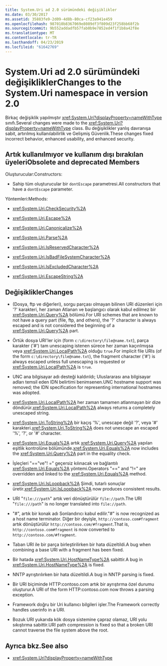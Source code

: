 ```yaml
---
title: System.Uri ad 2.0 sürümündeki değişiklikler
ms.date: 03/30/2017
ms.assetid: 35883fe9-2d09-4d8b-80ca-cf23a941e459
ms.openlocfilehash: 987010b8367069e8089df3f809d23f258bb68f2b
ms.sourcegitcommit: 9b552addadfb57fab0b9e7852ed4f1f1b8a42f8e
ms.translationtype: MT
ms.contentlocale: tr-TR
ms.lasthandoff: 04/23/2019
ms.locfileid: "61642769"
---
```

# <a name="changes-to-the-systemuri-namespace-in-version-20"></a><span data-ttu-id="b9431-102">System.Uri ad 2.0 sürümündeki değişiklikler</span><span class="sxs-lookup"><span data-stu-id="b9431-102">Changes to the System.Uri namespace in version 2.0</span></span>

<span data-ttu-id="b9431-103">Birkaç değişiklik yapılmıştır <xref:System.Uri?displayProperty=nameWithType> sınıfı.</span><span class="sxs-lookup"><span data-stu-id="b9431-103">Several changes were made to the <xref:System.Uri?displayProperty=nameWithType> class.</span></span> <span data-ttu-id="b9431-104">Bu değişiklikler yanlış davranışa sabit, artırılmış kullanılabilirlik ve Gelişmiş Güvenlik.</span><span class="sxs-lookup"><span data-stu-id="b9431-104">These changes fixed incorrect behavior, enhanced usability, and enhanced security.</span></span>

## <a name="obsolete-and-deprecated-members"></a><span data-ttu-id="b9431-105">Artık kullanılmıyor ve kullanım dışı bırakılan üyeleri</span><span class="sxs-lookup"><span data-stu-id="b9431-105">Obsolete and deprecated Members</span></span>

 <span data-ttu-id="b9431-106">Oluşturucular:</span><span class="sxs-lookup"><span data-stu-id="b9431-106">Constructors:</span></span>

- <span data-ttu-id="b9431-107">Sahip tüm oluşturucular bir `dontEscape` parametresi.</span><span class="sxs-lookup"><span data-stu-id="b9431-107">All constructors that have a `dontEscape` parameter.</span></span>

 <span data-ttu-id="b9431-108">Yöntemleri:</span><span class="sxs-lookup"><span data-stu-id="b9431-108">Methods:</span></span>

- <xref:System.Uri.CheckSecurity%2A>

- <xref:System.Uri.Escape%2A>

- <xref:System.Uri.Canonicalize%2A>

- <xref:System.Uri.Parse%2A>

- <xref:System.Uri.IsReservedCharacter%2A>

- <xref:System.Uri.IsBadFileSystemCharacter%2A>

- <xref:System.Uri.IsExcludedCharacter%2A>

- <xref:System.Uri.EscapeString%2A>

## <a name="changes"></a><span data-ttu-id="b9431-109">Değişiklikler</span><span class="sxs-lookup"><span data-stu-id="b9431-109">Changes</span></span>

- <span data-ttu-id="b9431-110">(Dosya, ftp ve diğerleri), sorgu parçası olmayan bilinen URI düzenleri için '?' karakteri, her zaman Atlanan ve başlangıcı olarak kabul edilmez bir <xref:System.Uri.Query%2A> bölümü.</span><span class="sxs-lookup"><span data-stu-id="b9431-110">For URI schemes that are known to not have a query part (file, ftp, and others), the '?' character is always escaped and is not considered the beginning of a <xref:System.Uri.Query%2A> part.</span></span>

- <span data-ttu-id="b9431-111">Örtük dosya URI'ler için (form `c:\directory\file@name.txt`), parça karakter ('#') tam unescaping istenen sürece her zaman kaçırılmışsa veya <xref:System.Uri.LocalPath%2A> olduğu `true`.</span><span class="sxs-lookup"><span data-stu-id="b9431-111">For implicit file URIs (of the form `c:\directory\file@name.txt`), the fragment character ('#') is always escaped unless full unescaping is requested or <xref:System.Uri.LocalPath%2A> is `true`.</span></span>

- <span data-ttu-id="b9431-112">UNC ana bilgisayar adı desteği kaldırıldı; Uluslararası ana bilgisayar adları temsil eden IDN belirtimi benimsenen.</span><span class="sxs-lookup"><span data-stu-id="b9431-112">UNC hostname support was removed; the IDN specification for representing international hostnames was adopted.</span></span>

- <span data-ttu-id="b9431-113"><xref:System.Uri.LocalPath%2A> her zaman tamamen atlanmayan bir dize döndürür.</span><span class="sxs-lookup"><span data-stu-id="b9431-113"><xref:System.Uri.LocalPath%2A> always returns a completely unescaped string.</span></span>

- <span data-ttu-id="b9431-114"><xref:System.Uri.ToString%2A> bir kaçış '%', unescape değil '?', veya '#' karakteri.</span><span class="sxs-lookup"><span data-stu-id="b9431-114"><xref:System.Uri.ToString%2A> does not unescape an escaped '%', '?', or '#' character.</span></span>

- <span data-ttu-id="b9431-115"><xref:System.Uri.Equals%2A> artık <xref:System.Uri.Query%2A> yapılan eşitlik kontrolüne bölümünde.</span><span class="sxs-lookup"><span data-stu-id="b9431-115"><xref:System.Uri.Equals%2A> now includes the <xref:System.Uri.Query%2A> part in the equality check.</span></span>

- <span data-ttu-id="b9431-116">İşleçleri "=="ve"! =" geçersiz kılınacak ve bağlantılı <xref:System.Uri.Equals%2A> yöntemi.</span><span class="sxs-lookup"><span data-stu-id="b9431-116">Operators "==" and "!=" are overridden and linked to the <xref:System.Uri.Equals%2A> method.</span></span>

- <span data-ttu-id="b9431-117"><xref:System.Uri.IsLoopback%2A> Şimdi, tutarlı sonuçlar üretir.</span><span class="sxs-lookup"><span data-stu-id="b9431-117"><xref:System.Uri.IsLoopback%2A> now produces consistent results.</span></span>

- <span data-ttu-id="b9431-118">URI "`file:///path`" artık veri dönüştürülür `file://path`.</span><span class="sxs-lookup"><span data-stu-id="b9431-118">The URI "`file:///path`" is no longer translated into `file://path`.</span></span>

- <span data-ttu-id="b9431-119">"#", artık bir konak adı Sonlandırıcı kabul edilir.</span><span class="sxs-lookup"><span data-stu-id="b9431-119">"#" is now recognized as a host name terminator.</span></span> <span data-ttu-id="b9431-120">Diğer bir deyişle, `http://contoso.com#fragment` artık dönüştürülür `http://contoso.com/#fragment`.</span><span class="sxs-lookup"><span data-stu-id="b9431-120">That is, `http://contoso.com#fragment` is now converted to `http://contoso.com/#fragment`.</span></span>

- <span data-ttu-id="b9431-121">Taban URI ile bir parça birleştirilirken bir hata düzeltildi.</span><span class="sxs-lookup"><span data-stu-id="b9431-121">A bug when combining a base URI with a fragment has been fixed.</span></span>

- <span data-ttu-id="b9431-122">Bir hatada <xref:System.Uri.HostNameType%2A> sabittir.</span><span class="sxs-lookup"><span data-stu-id="b9431-122">A bug in <xref:System.Uri.HostNameType%2A> is fixed.</span></span>

- <span data-ttu-id="b9431-123">NNTP ayrıştırılırken bir hata düzeltildi.</span><span class="sxs-lookup"><span data-stu-id="b9431-123">A bug in NNTP parsing is fixed.</span></span>

- <span data-ttu-id="b9431-124">Bir URI biçiminde HTTP:contoso.com artık bir ayrıştırma özel durumu oluşturur.</span><span class="sxs-lookup"><span data-stu-id="b9431-124">A URI of the form HTTP:contoso.com now throws a parsing exception.</span></span>

- <span data-ttu-id="b9431-125">Framework doğru bir Uri kullanıcı bilgileri işler.</span><span class="sxs-lookup"><span data-stu-id="b9431-125">The Framework correctly handles userinfo in a URI.</span></span>

- <span data-ttu-id="b9431-126">Bozuk URI yukarıda kök dosya sistemine çapraz olamaz, URI yolu sıkıştırma sabittir.</span><span class="sxs-lookup"><span data-stu-id="b9431-126">URI path compression is fixed so that a broken URI cannot traverse the file system above the root.</span></span>

## <a name="see-also"></a><span data-ttu-id="b9431-127">Ayrıca bkz.</span><span class="sxs-lookup"><span data-stu-id="b9431-127">See also</span></span>

- <xref:System.Uri?displayProperty=nameWithType>
